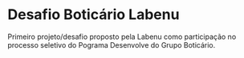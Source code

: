 # Desafio Boticário Labenu

Primeiro projeto/desafio proposto pela Labenu como participação no processo seletivo do Pograma Desenvolve do Grupo Boticário.
